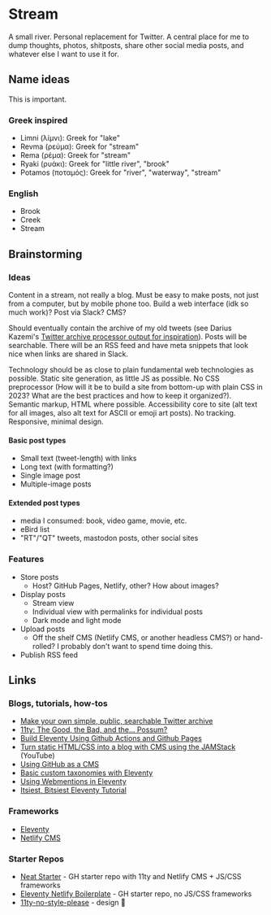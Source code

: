 # Stream

A small river. Personal replacement for Twitter. A central place for me to dump thoughts, photos, shitposts, share other social media posts, and whatever else I want to use it for.

## Name ideas
This is important.

### Greek inspired
- Limni (λίμνι): Greek for "lake"
- Revma (ρεύμα): Greek for "stream"
- Rema (ρέμα): Greek for "stream"
- Ryaki (ρυάκι): Greek for "little river", "brook"
- Potamos (ποταμός): Greek for "river", "waterway", "stream"

### English
- Brook
- Creek
- Stream

## Brainstorming
### Ideas
Content in a stream, not really a blog. Must be easy to make posts, not just from a computer, but by mobile phone too. Build a web interface (idk so much work)? Post via Slack? CMS?

Should eventually contain the archive of my old tweets (see Darius Kazemi's [Twitter archive processor output for inspiration](https://tinysubversions.com/twitter-archive/make-your-own/)). Posts will be searchable. There will be an RSS feed and have meta snippets that look nice when links are shared in Slack.

Technology should be as close to plain fundamental web technologies as possible. Static site generation, as little JS as possible. No CSS preprocessor (How will it be to build a site from bottom-up with plain CSS in 2023? What are the best practices and how to keep it organized?). Semantic markup, HTML where possible. Accessibility core to site (alt text for all images, also alt text for ASCII or emoji art posts). No tracking. Responsive, minimal design.

#### Basic post types
- Small text (tweet-length) with links
- Long text (with formatting?)
- Single image post
- Multiple-image posts

#### Extended post types
- media I consumed: book, video game, movie, etc.
- eBird list
- "RT"/"QT" tweets, mastodon posts, other social sites

### Features
- Store posts
  - Host? GitHub Pages, Netlify, other? How about images?
- Display posts
  - Stream view
  - Individual view with permalinks for individual posts
  - Dark mode and light mode
- Upload posts
  - Off the shelf CMS (Netlify CMS, or another headless CMS?) or hand-rolled? I probably don't want to spend time doing this.
- Publish RSS feed

## Links
### Blogs, tutorials, how-tos
- [Make your own simple, public, searchable Twitter archive](https://tinysubversions.com/twitter-archive/make-your-own/)
- [11ty: The Good, the Bad, and the... Possum?](https://www.aleksandrhovhannisyan.com/blog/eleventy-the-good-the-bad-and-the-possum/)
- [Build Eleventy Using Github Actions and Github Pages](https://avinash.com.np/2020/05/18/build-eleventy-using-github-actions-and-github-pages/)
- [Turn static HTML/CSS into a blog with CMS using the JAMStack](https://www.youtube.com/watch?v=4wD00RT6d-g) (YouTube)
- [Using GitHub as a CMS](https://nuro.dev/blog/using_github_as_a_cms)
- [Basic custom taxonomies with Eleventy](https://www.webstoemp.com/blog/basic-custom-taxonomies-with-eleventy/)
- [Using Webmentions in Eleventy](https://mxb.dev/blog/using-webmentions-on-static-sites/)
- [Itsiest, Bitsiest Eleventy Tutorial](https://sia.codes/posts/itsiest-bitsiest-eleventy-tutorial/)

### Frameworks
- [Eleventy](https://www.11ty.dev/)
- [Netlify CMS](https://www.netlifycms.org/)

### Starter Repos
- [Neat Starter](https://github.com/surjithctly/neat-starter) - GH starter repo with 11ty and Netlify CMS + JS/CSS frameworks
- [Eleventy Netlify Boilerplate](https://github.com/danurbanowicz/eleventy-netlify-boilerplate) - GH starter repo, no JS/CSS frameworks
- [11ty-no-style-please](https://github.com/stopnoanime/11ty-no-style-please) - design 👀
